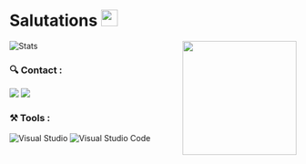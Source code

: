 # Salutations <img src="https://github.com/TheDudeThatCode/TheDudeThatCode/blob/master/Assets/Hi.gif" width="29px">

<img align='right' src='https://user-images.githubusercontent.com/5713670/87202985-820dcb80-c2b6-11ea-9f56-7ec461c497c3.gif' width='200'>

![Stats](https://github-readme-stats.vercel.app/api?username=VinceGusmini&show_icons=true&count_private=true&theme=chartreuse-dark&hide=stars)
  
<h3>🔍 Contact :</h3>
<p>
  <a href="https://www.codingame.com/profile/7117c20a016582dd9bcc144e66509b338303603" target="blank"><img src="https://avatars.githubusercontent.com/u/6946974?s=28&v=4"/></a>
  <a href="https://www.linkedin.com/in/vincegsm/" target="blank"><img src="https://img.shields.io/badge/LinkedIn-0077B5?style=for-the-badge&logo=linkedin&logoColor=white"/></a>
</p>

<h3>⚒ Tools :</h3>
<p>
  <a target="_blank"><img alt="Visual Studio" src="https://img.shields.io/badge/Visual%20Studio-%2312100E.svg?logo=visual-studio&style=for-the-badge&logoColor=purple"/></a> 
  <a target="_blank"><img alt="Visual Studio Code" src="https://img.shields.io/badge/Visual%20Studio%20Code-%2312100E.svg?logo=visual-studio-code&style=for-the-badge&logoColor=blue"/></a> 
</p>
